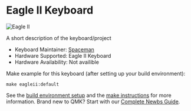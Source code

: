 # Eagle II Keyboard

![Eagle II](https://upload.wikimedia.org/wikipedia/en/a/ae/Eagleiicomp.jpg)

A short description of the keyboard/project

* Keyboard Maintainer: [Spaceman](https://github.com/rionlion100)
* Hardware Supported: Eagle II Keyboard
* Hardware Availability: Not availible 

Make example for this keyboard (after setting up your build environment):

    make eagleii:default

See the [build environment setup](https://docs.qmk.fm/#/getting_started_build_tools) and the [make instructions](https://docs.qmk.fm/#/getting_started_make_guide) for more information. Brand new to QMK? Start with our [Complete Newbs Guide](https://docs.qmk.fm/#/newbs).
